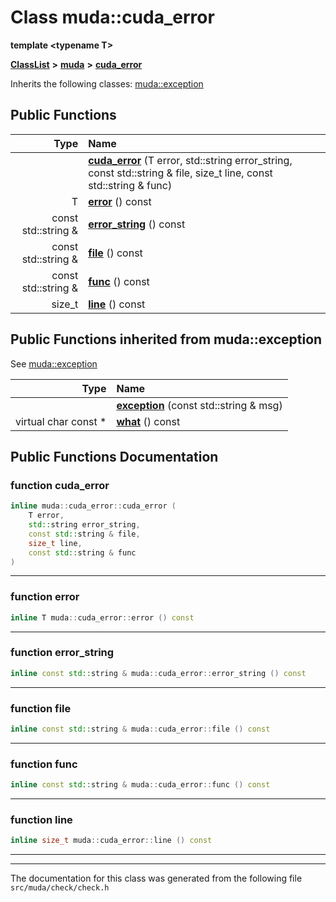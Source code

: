 

# Class muda::cuda\_error

**template &lt;typename T&gt;**



[**ClassList**](annotated.md) **>** [**muda**](namespacemuda.md) **>** [**cuda\_error**](classmuda_1_1cuda__error.md)








Inherits the following classes: [muda::exception](classmuda_1_1exception.md)






















































## Public Functions

| Type | Name |
| ---: | :--- |
|   | [**cuda\_error**](#function-cuda_error) (T error, std::string error\_string, const std::string & file, size\_t line, const std::string & func) <br> |
|  T | [**error**](#function-error) () const<br> |
|  const std::string & | [**error\_string**](#function-error_string) () const<br> |
|  const std::string & | [**file**](#function-file) () const<br> |
|  const std::string & | [**func**](#function-func) () const<br> |
|  size\_t | [**line**](#function-line) () const<br> |


## Public Functions inherited from muda::exception

See [muda::exception](classmuda_1_1exception.md)

| Type | Name |
| ---: | :--- |
|   | [**exception**](classmuda_1_1exception.md#function-exception) (const std::string & msg) <br> |
| virtual char const \* | [**what**](classmuda_1_1exception.md#function-what) () const<br> |






















































## Public Functions Documentation




### function cuda\_error 

```C++
inline muda::cuda_error::cuda_error (
    T error,
    std::string error_string,
    const std::string & file,
    size_t line,
    const std::string & func
) 
```




<hr>



### function error 

```C++
inline T muda::cuda_error::error () const
```




<hr>



### function error\_string 

```C++
inline const std::string & muda::cuda_error::error_string () const
```




<hr>



### function file 

```C++
inline const std::string & muda::cuda_error::file () const
```




<hr>



### function func 

```C++
inline const std::string & muda::cuda_error::func () const
```




<hr>



### function line 

```C++
inline size_t muda::cuda_error::line () const
```




<hr>

------------------------------
The documentation for this class was generated from the following file `src/muda/check/check.h`

